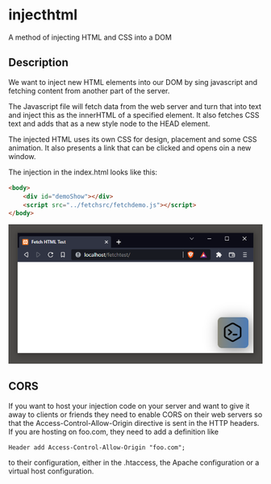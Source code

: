 # injecthtml
A method of injecting HTML and CSS into a DOM

## Description
We want to inject new HTML elements into our DOM by sing javascript and fetching content from another part of the server.

The Javascript file will fetch data from the web server and turn that into text and inject this as the innerHTML of a specified element. It also fetches CSS text and adds that as a new style node to the HEAD element.

The injected HTML uses its own CSS for design, placement and some CSS animation. It also presents a link that can be clicked and opens oin a new window.

The injection in the index.html looks like this:
```html
<body>
    <div id="demoShow"></div>
    <script src="../fetchsrc/fetchdemo.js"></script>
</body>
```
![Screenshot of the injected HTML and CSS](/screenshot_inject_html.PNG)

## CORS
If you want to host your injection code on your server and want to give it away to clients or friends they need to enable CORS on their web servers so that the Access-Control-Allow-Origin directive is sent in the HTTP headers.
If you are hosting on foo.com, they need to add a definition like
```
Header add Access-Control-Allow-Origin "foo.com";
```
to their configuration, either in the .htaccess, the Apache configuration or a virtual host configuration.
